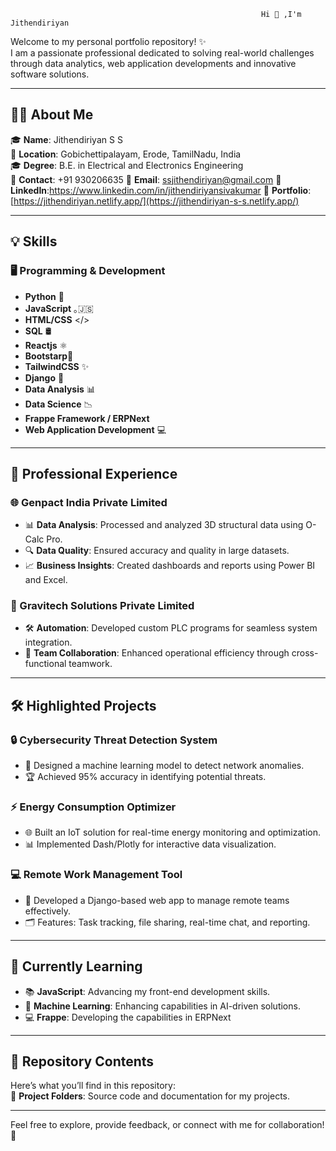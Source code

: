                                                             Hi 👋 ,I'm Jithendiriyan  

Welcome to my personal portfolio repository! ✨  
I am a passionate professional dedicated to solving real-world challenges through data analytics, web application developments and innovative software solutions.  

---

## 🧑‍💼 About Me  

🎓 **Name**: Jithendiriyan S S  
📍 **Location**: Gobichettipalayam, Erode, TamilNadu, India  
🎓 **Degree**: B.E. in Electrical and Electronics Engineering  
📱 **Contact**: +91 930206635 
📩 **Email**: ssjithendiriyan@gmail.com
💼 **LinkedIn**:https://www.linkedin.com/in/jithendiriyansivakumar
🤖 **Portfolio**:[https://jithendiriyan.netlify.app/](https://jithendiriyan-s-s.netlify.app/)


---

## 💡 Skills  

### 🖥️ Programming & Development  
- **Python** 🐍  
- **JavaScript** ｡🇯‌🇸‌
- **HTML/CSS** </> 
- **SQL** 🛢
- **Reactjs** ⚛️
- **Bootstarp**🎨
- **TailwindCSS** ✨
- **Django** 🌟
- **Data Analysis** 📊
- **Data Science** 📉
- **Frappe Framework / ERPNext**
- **Web Application Development** 💻
  
---

## 💼 Professional Experience  

### 🌐 Genpact India Private Limited
- 📊 **Data Analysis**: Processed and analyzed 3D structural data using O-Calc Pro. 
- 🔍 **Data Quality**: Ensured accuracy and quality in large datasets.  
- 📈 **Business Insights**: Created dashboards and reports using Power BI and Excel.

### 🌟 Gravitech Solutions Private Limited  
- 🛠️ **Automation**: Developed custom PLC programs for seamless system integration.  
- 🤝 **Team Collaboration**: Enhanced operational efficiency through cross-functional teamwork.  

---

## 🛠️ Highlighted Projects  

### 🔒 **Cybersecurity Threat Detection System**  
- 🤖 Designed a machine learning model to detect network anomalies.  
- 🏆 Achieved 95% accuracy in identifying potential threats.  

### ⚡ **Energy Consumption Optimizer**  
- 🌐 Built an IoT solution for real-time energy monitoring and optimization.  
- 📊 Implemented Dash/Plotly for interactive data visualization.  

### 💻 **Remote Work Management Tool**  
- 🌟 Developed a Django-based web app to manage remote teams effectively.  
- 🗂️ Features: Task tracking, file sharing, real-time chat, and reporting.  

---

## 🌱 Currently Learning  

- 📚 **JavaScript**: Advancing my front-end development skills.  
- 🤖 **Machine Learning**: Enhancing capabilities in AI-driven solutions.  
- 💻 **Frappe**: Developing the capabilities in ERPNext
---

## 📂 Repository Contents  

Here’s what you’ll find in this repository:  
📁 **Project Folders**: Source code and documentation for my projects.  

---

Feel free to explore, provide feedback, or connect with me for collaboration! 🤝  


